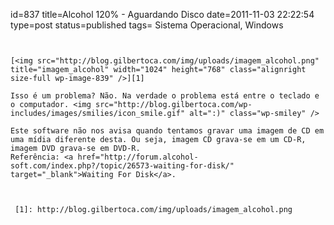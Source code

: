 id=837
title=Alcohol 120% - Aguardando Disco 
date=2011-11-03 22:22:54
type=post
status=published
tags= Sistema Operacional, Windows
~~~~~~


[<img src="http://blog.gilbertoca.com/img/uploads/imagem_alcohol.png" title="imagem_alcohol" width="1024" height="768" class="alignright size-full wp-image-839" />][1]

Isso é um problema? Não. Na verdade o problema está entre o teclado e o computador. <img src="http://blog.gilbertoca.com/wp-includes/images/smilies/icon_smile.gif" alt=":)" class="wp-smiley" /> 

Este software não nos avisa quando tentamos gravar uma imagem de CD em uma mídia diferente desta. Ou seja, imagem CD grava-se em um CD-R, imagem DVD grava-se em DVD-R.  
Referência: <a href="http://forum.alcohol-soft.com/index.php?/topic/26573-waiting-for-disk/" target="_blank">Waiting For Disk</a>.



 [1]: http://blog.gilbertoca.com/img/uploads/imagem_alcohol.png